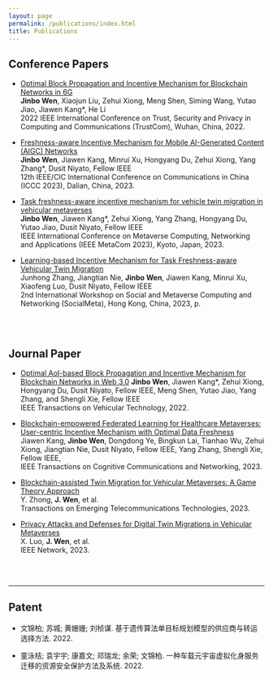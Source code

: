 ```yaml
---
layout: page
permalink: /publications/index.html
title: Publications
---
```




## Conference Papers

- [Optimal Block Propagation and Incentive Mechanism for Blockchain Networks in 6G](https://www.researchgate.net/publication/365999631_Optimal_Block_Propagation_and_Incentive_Mechanism_for_Blockchain_Networks_in_6G)<br>**Jinbo Wen**, Xiaojun Liu, Zehui Xiong, Meng Shen, Siming Wang, Yutao Jiao, Jiawen Kang*, He Li  
2022 IEEE International Conference on Trust, Security and Privacy in Computing and Communications (TrustCom), Wuhan, China, 2022.

- [Freshness-aware Incentive Mechanism for Mobile AI-Generated Content (AIGC) Networks](https://www.researchgate.net/publication/372493820_Freshness-aware_Incentive_Mechanism_for_Mobile_AI-Generated_Content_AIGC_Networks)  
**Jinbo Wen**, Jiawen Kang, Minrui Xu, Hongyang Du, Zehui Xiong, Yang Zhang*, Dusit Niyato, Fellow IEEE  
12th IEEE/CIC lnternational Conference on Communications in China (ICCC 2023), Dalian, China, 2023.

- [Task freshness-aware incentive mechanism for vehicle twin migration
in vehicular metaverses](https://www.researchgate.net/publication/373838193_Task_Freshness-aware_Incentive_Mechanism_for_Vehicle_Twin_Migration_in_Vehicular_Metaverses)   
**Jinbo Wen**, Jiawen Kang*, Zehui Xiong, Yang Zhang, Hongyang Du, Yutao Jiao, Dusit Niyato, Fellow IEEE  
IEEE International Conference on Metaverse Computing, Networking and Applications (IEEE MetaCom 2023), Kyoto, Japan, 2023.

- [Learning-based Incentive Mechanism for Task Freshness-aware Vehicular Twin Migration](https://www.researchgate.net/publication/373838163_Learning-based_Incentive_Mechanism_for_Task_Freshness-aware_Vehicular_Twin_Migration)  
Junhong Zhang, Jiangtian Nie, **Jinbo Wen**, Jiawen Kang, Minrui Xu, Xiaofeng Luo, Dusit Niyato, Fellow IEEE  
2nd International Workshop on Social and Metaverse Computing and Networking (SocialMeta), Hong Kong, China, 2023, p.

<br>
  <br>

## Journal Paper

- [Optimal AoI-based Block Propagation and Incentive Mechanism for Blockchain Networks in Web 3.0]()
**Jinbo Wen**, Jiawen Kang*, Zehui Xiong, Hongyang Du, Dusit Niyato, Fellow IEEE, Meng Shen, Yutao Jiao, Yang Zhang, and Shengli Xie, Fellow IEEE  
IEEE Transactions on Vehicular Technology, 2022.

- [Blockchain-empowered Federated Learning for Healthcare Metaverses: User-centric Incentive Mechanism with Optimal Data Freshness](https://www.researchgate.net/publication/370231848_Blockchain-empowered_Federated_Learning_for_Healthcare_Metaverses_User-centric_Incentive_Mechanism_with_Optimal_Data_Freshness)  
Jiawen Kang, **Jinbo Wen**, Dongdong Ye, Bingkun Lai, Tianhao Wu, Zehui Xiong, Jiangtian Nie, Dusit Niyato, Fellow IEEE, Yang Zhang, Shengli Xie, Fellow IEEE,  
IEEE Transactions on Cognitive Communications and Networking, 2023.


- [Blockchain-assisted Twin Migration for Vehicular Metaverses: A Game Theory Approach](https://www.researchgate.net/publication/373522583_Blockchain-assisted_Twin_Migration_for_Vehicular_Metaverses_A_Game_Theory_Approach)  
Y. Zhong, **J. Wen**, et al.  
Transactions on Emerging Telecommunications Technologies, 2023.

- [Privacy Attacks and Defenses for Digital Twin Migrations in Vehicular Metaverses](https://www.researchgate.net/publication/373565778_Privacy_Attacks_and_Defenses_for_Digital_Twin_Migrations_in_Vehicular_Metaverses?_tp=eyJjb250ZXh0Ijp7ImZpcnN0UGFnZSI6InByb2ZpbGUiLCJwYWdlIjoicHJvZmlsZSJ9fQ)  
X. Luo, **J. Wen**, et al.  
IEEE Network, 2023.

<br>
  <br>

---

## Patent

- 文锦柏; 苏城; 黄姗姗; 刘桢谋. 基于遗传算法单目标规划模型的供应商与转运选择方法. 2022.

- 童泳桔; 袁宇宇; 康嘉文; 邓瑞龙; 余荣; 文锦柏. 一种车载元宇宙虚拟化身服务迁移的资源安全保护方法及系统. 2022. 

<br>
  <br>
